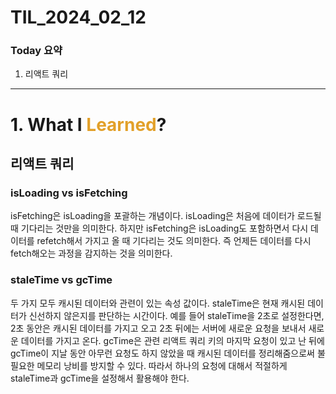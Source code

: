 # TIL_2024_02_12

### Today 요약

1. 리액트 쿼리

---

# 1. What I <span style="color: #e2a029">Learned</span>?

## 리액트 쿼리

### isLoading vs isFetching

isFetching은 isLoading을 포괄하는 개념이다. isLoading은 처음에 데이터가 로드될 때 기다리는 것만을 의미한다. 하지만 isFetching은 isLoading도 포함하면서 다시 데이터를 refetch해서 가지고 올 때 기다리는 것도 의미한다. 즉 언제든 데이터를 다시 fetch해오는 과정을 감지하는 것을 의미한다.

### staleTime vs gcTime

두 가지 모두 캐시된 데이터와 관련이 있는 속성 값이다. staleTime은 현재 캐시된 데이터가 신선하지 않은지를 판단하는 시간이다. 예를 들어 staleTime을 2초로 설정한다면, 2초 동안은 캐시된 데이터를 가지고 오고 2초 뒤에는 서버에 새로운 요청을 보내서 새로운 데이터를 가지고 온다. gcTime은 관련 리액트 쿼리 키의 마지막 요청이 있고 난 뒤에 gcTime이 지날 동안 아무런 요청도 하지 않았을 때 캐시된 데이터를 정리해줌으로써 불필요한 메모리 낭비를 방지할 수 있다. 따라서 하나의 요청에 대해서 적절하게 staleTime과 gcTime을 설정해서 활용해야 한다.
